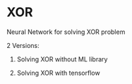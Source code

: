 # XOR
Neural Network for solving XOR problem

2 Versions:

1. Solving XOR without ML library

2. Solving XOR with tensorflow
